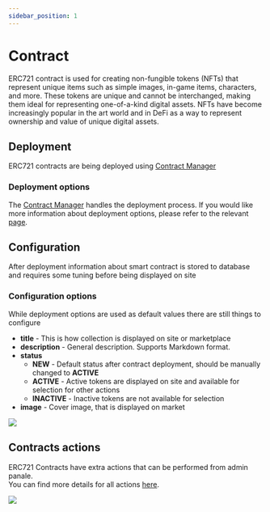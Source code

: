```yaml
---
sidebar_position: 1
---
```


# Contract

ERC721 contract is used for creating non-fungible tokens (NFTs) that represent unique items such as simple images, in-game items, characters, and more. These tokens are unique and cannot be interchanged, making them ideal for representing one-of-a-kind digital assets. NFTs have become increasingly popular in the art world and in DeFi as a way to represent ownership and value of unique digital assets.

## Deployment

ERC721 contracts are being deployed using [Contract Manager](/admin/miscellaneous/contract-manager/)

### Deployment options

The [Contract Manager](/admin/miscellaneous/contract-manager/) handles the deployment process. If you would like more information about deployment options, please refer to the relevant [page](/admin/miscellaneous/contract-manager/erc721).

## Configuration

After deployment information about smart contract is stored to database and requires some tuning before being displayed on site

### Configuration options

While deployment options are used as default values there are still things to configure

- **title** - This is how collection is displayed on site or marketplace
- **description** - General description. Supports Markdown format.
- **status**
  - **NEW** - Default status after contract deployment, should be manually changed to **ACTIVE**
  - **ACTIVE** - Active tokens are displayed on site and available for selection for other actions
  - **INACTIVE** - Inactive tokens are not available for selection
- **image** - Cover image, that is displayed on market

![](/img/hierarchy/erc721/erc721_contract_edit_modal.png)

## Contracts actions

ERC721 Contracts have extra actions that can be performed from admin panale. <br/>You can find more details for all actions [here](/admin/hierarchy/contract-actions).

![](/img/hierarchy/erc721/erc721_contract_actions.png)